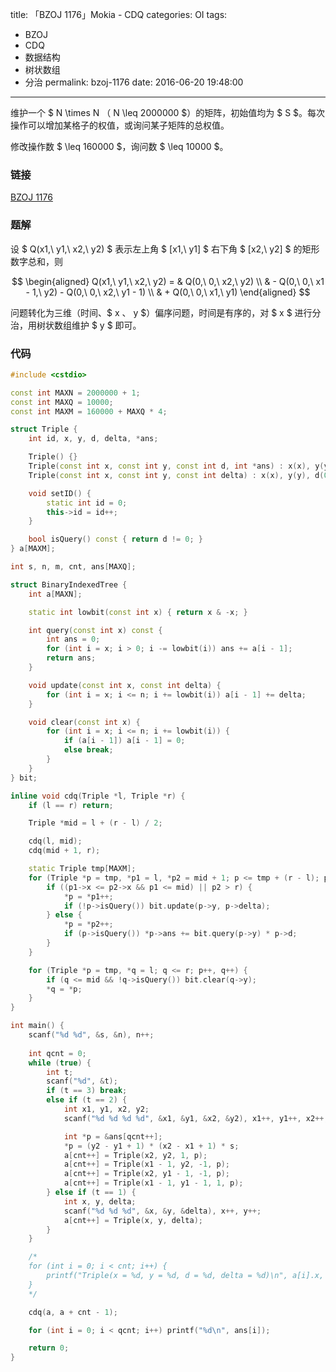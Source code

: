 title: 「BZOJ 1176」Mokia - CDQ
categories: OI
tags: 
  - BZOJ
  - CDQ
  - 数据结构
  - 树状数组
  - 分治
permalink: bzoj-1176
date: 2016-06-20 19:48:00
---

维护一个 $ N \times N $（$ N \leq 2000000 $）的矩阵，初始值均为 $ S $。每次操作可以增加某格子的权值，或询问某子矩阵的总权值。

修改操作数 $ \leq 160000 $，询问数 $ \leq 10000 $。

<!-- more -->

### 链接
[BZOJ 1176](http://www.lydsy.com/JudgeOnline/problem.php?id=1176)

### 题解
设 $ Q(x1,\ y1,\ x2,\ y2) $ 表示左上角 $ [x1,\ y1] $ 右下角 $ [x2,\ y2] $ 的矩形数字总和，则

$$
\begin{aligned}
Q(x1,\ y1,\ x2,\ y2) = &  Q(0,\ 0,\ x2,\ y2) \\
& - Q(0,\ 0,\ x1 - 1,\ y2) - Q(0,\ 0,\ x2,\ y1 - 1) \\
& + Q(0,\ 0,\ x1,\ y1)
\end{aligned}
$$

问题转化为三维（时间、$ x $、$ y $）偏序问题，时间是有序的，对 $ x $ 进行分治，用树状数组维护 $ y $ 即可。

### 代码
```c++
#include <cstdio>

const int MAXN = 2000000 + 1;
const int MAXQ = 10000;
const int MAXM = 160000 + MAXQ * 4;

struct Triple {
	int id, x, y, d, delta, *ans;

	Triple() {}
	Triple(const int x, const int y, const int d, int *ans) : x(x), y(y), d(d), delta(0), ans(ans) { setID(); }
	Triple(const int x, const int y, const int delta) : x(x), y(y), d(0), delta(delta), ans(NULL) { setID(); }

	void setID() {
		static int id = 0;
		this->id = id++;
	}

	bool isQuery() const { return d != 0; }
} a[MAXM];

int s, n, m, cnt, ans[MAXQ];

struct BinaryIndexedTree {
	int a[MAXN];

	static int lowbit(const int x) { return x & -x; }

	int query(const int x) const {
		int ans = 0;
		for (int i = x; i > 0; i -= lowbit(i)) ans += a[i - 1];
		return ans;
	}

	void update(const int x, const int delta) {
		for (int i = x; i <= n; i += lowbit(i)) a[i - 1] += delta;
	}

	void clear(const int x) {
		for (int i = x; i <= n; i += lowbit(i)) {
			if (a[i - 1]) a[i - 1] = 0;
			else break;
		}
	}
} bit;

inline void cdq(Triple *l, Triple *r) {
	if (l == r) return;

	Triple *mid = l + (r - l) / 2;

	cdq(l, mid);
	cdq(mid + 1, r);

	static Triple tmp[MAXM];
	for (Triple *p = tmp, *p1 = l, *p2 = mid + 1; p <= tmp + (r - l); p++) {
		if ((p1->x <= p2->x && p1 <= mid) || p2 > r) {
			*p = *p1++;
			if (!p->isQuery()) bit.update(p->y, p->delta);
		} else {
			*p = *p2++;
			if (p->isQuery()) *p->ans += bit.query(p->y) * p->d;
		}
	}

	for (Triple *p = tmp, *q = l; q <= r; p++, q++) {
		if (q <= mid && !q->isQuery()) bit.clear(q->y);
		*q = *p;
	}
}

int main() {
	scanf("%d %d", &s, &n), n++;
	
	int qcnt = 0;
	while (true) {
		int t;
		scanf("%d", &t);
		if (t == 3) break;
		else if (t == 2) {
			int x1, y1, x2, y2;
			scanf("%d %d %d %d", &x1, &y1, &x2, &y2), x1++, y1++, x2++, y2++;

			int *p = &ans[qcnt++];
			*p = (y2 - y1 + 1) * (x2 - x1 + 1) * s;
			a[cnt++] = Triple(x2, y2, 1, p);
			a[cnt++] = Triple(x1 - 1, y2, -1, p);
			a[cnt++] = Triple(x2, y1 - 1, -1, p);
			a[cnt++] = Triple(x1 - 1, y1 - 1, 1, p);
		} else if (t == 1) {
			int x, y, delta;
			scanf("%d %d %d", &x, &y, &delta), x++, y++;
			a[cnt++] = Triple(x, y, delta);
		}
	}

	/*
	for (int i = 0; i < cnt; i++) {
		printf("Triple(x = %d, y = %d, d = %d, delta = %d)\n", a[i].x, a[i].y, a[i].d, a[i].delta);
	}
	*/

	cdq(a, a + cnt - 1);

	for (int i = 0; i < qcnt; i++) printf("%d\n", ans[i]);

	return 0;
}
```
